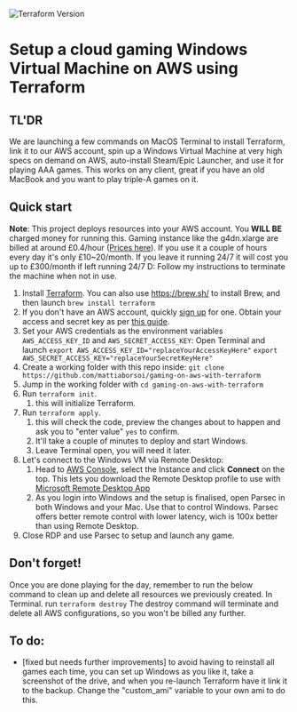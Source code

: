  ![Terraform Version](https://img.shields.io/badge/tf-%3E%3D0.12.0-blue.svg)


 #  Setup a cloud gaming Windows Virtual Machine on AWS using Terraform

 ## TL'DR
We are launching a few commands on MacOS Terminal to install Terraform, link it to our AWS account, spin up a Windows Virtual Machine at very high specs on demand on AWS, auto-install Steam/Epic Launcher, and use it for playing AAA games.
This works on any client, great if you have an old MacBook and you want to play triple-A games on it.

 ## Quick start

 **Note**: This project deploys resources into your AWS account. You **WILL BE** charged money for running this. Gaming instance like the g4dn.xlarge are billed at around £0.4/hour ([Prices here](https://aws.amazon.com/ec2/instance-types/g4/)). 
 If you use it a couple of hours every day it's only £10~20/month. 
 If you leave it running 24/7 it will cost you up to £300/month if left running 24/7 D: 
 Follow my instructions to terminate the machine when not in use.

 1. Install [Terraform](https://www.terraform.io/). You can also use https://brew.sh/ to install Brew, and then launch `brew install terraform`
 1. If you don't have an AWS account, quickly [sign up](https://aws.amazon.com/premiumsupport/knowledge-center/create-and-activate-aws-account/) for one. Obtain your access and secret key as per [this guide](https://docs.aws.amazon.com/powershell/latest/userguide/pstools-appendix-sign-up.html).
 1. Set your AWS credentials as the environment variables `AWS_ACCESS_KEY_ID` and `AWS_SECRET_ACCESS_KEY`: Open Terminal and launch
`export AWS_ACCESS_KEY_ID="replaceYourAccessKeyHere"`
`export AWS_SECRET_ACCESS_KEY="replaceYourSecretKeyHere"`
 1. Create a working folder with this repo inside: 
 `git clone https://github.com/mattiaborsoi/gaming-on-aws-with-terraform`
1. Jump in the working folder with `cd gaming-on-aws-with-terraform` 
 1. Run `terraform init`. 
    1. this will initialize Terraform.
 1. Run `terraform apply`.
    1. this will check the code, preview the changes about to happen and ask you to "enter value" `yes` to confirm.
    1. It'll take a couple of minutes to deploy and start Windows.
    1. Leave Terminal open, you will need it later.
 1. Let's connect to the Windows VM via Remote Desktop:
    1. Head to [AWS Console](https://eu-west-2.console.aws.amazon.com/ec2/v2/home?region=eu-west-2#Instances:sort=instanceId), select the Instance and click **Connect** on the top. This lets you download the Remote Desktop profile to use with [Microsoft Remote Desktop App](https://apps.apple.com/gb/app/microsoft-remote-desktop/id1295203466?mt=12)
    1. As you login into Windows and the setup is finalised, open Parsec in both Windows and your Mac. Use that to control Windows. Parsec offers better remote control with lower latency, wich is 100x better than using Remote Desktop.
 1. Close RDP and use Parsec to setup and launch any game.


 ## Don't forget!
Once you are done playing for the day, remember to run the below command to clean up and delete all resources we previously created.
In Terminal. run `terraform destroy`
The destroy command will terminate and delete all AWS configurations, so you won't be billed any further.


## To do:
- [fixed but needs further improvements] to avoid having to reinstall all games each time, you can set up Windows as you like it, take a screenshot of the drive, and when you re-launch Terraform have it link it to the backup. Change the "custom_ami" variable to your own ami to do this. 